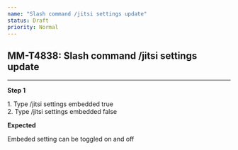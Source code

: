 ```yaml
---
name: "Slash command /jitsi settings update"
status: Draft
priority: Normal
---
```


## MM-T4838: Slash command /jitsi settings update

---

**Step 1**

1\. Type /jitsi settings embedded true\
2\. Type /jitsi settings embedded false

**Expected**

Embeded setting can be toggled on and off
